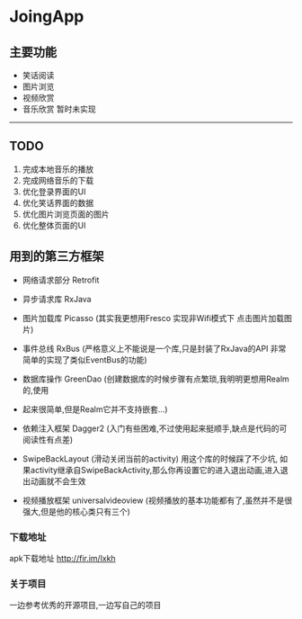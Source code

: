 # JoingApp
## 主要功能
- 笑话阅读
- 图片浏览
- 视频欣赏
- 音乐欣赏  暂时未实现

---
##  TODO
1. 完成本地音乐的播放
1. 完成网络音乐的下载
2. 优化登录界面的UI
3. 优化笑话界面的数据
4. 优化图片浏览页面的图片
5. 优化整体页面的UI 

## 用到的第三方框架
- 网络请求部分   Retrofit

- 异步请求库     RxJava  

- 图片加载库     Picasso  (其实我更想用Fresco  实现非Wifi模式下 点击图片加载图片)
 
- 事件总线        RxBus (严格意义上不能说是一个库,只是封装了RxJava的API 非常简单的实现了类似EventBus的功能)
 
- 数据库操作     GreenDao   (创建数据库的时候步骤有点繁琐,我明明更想用Realm的,使用 
- 起来很简单,但是Realm它并不支持嵌套...) 
- 依赖注入框架     Dagger2 (入门有些困难,不过使用起来挺顺手,缺点是代码的可阅读性有点差)

- SwipeBackLayout (滑动关闭当前的activity) 用这个库的时候踩了不少坑,  如果activity继承自SwipeBackActivity,那么你再设置它的进入退出动画,进入退出动画就不会生效

- 视频播放框架    universalvideoview  (视频播放的基本功能都有了,虽然并不是很强大,但是他的核心类只有三个) 

### 下载地址
apk下载地址  http://fir.im/lxkh
###  关于项目
一边参考优秀的开源项目,一边写自己的项目
